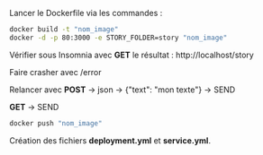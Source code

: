 Lancer le Dockerfile via les commandes :

```bash
docker build -t "nom_image"
docker -d -p 80:3000 -e STORY_FOLDER=story "nom_image"
```

Vérifier sous Insomnia avec **GET** le résultat : http://localhost/story

Faire crasher avec /error

Relancer avec **POST** -> json -> {"text": "mon texte"} -> SEND

**GET** -> SEND

```bash
docker push "nom_image"
```
Création des fichiers **deployment.yml** et **service.yml**.
